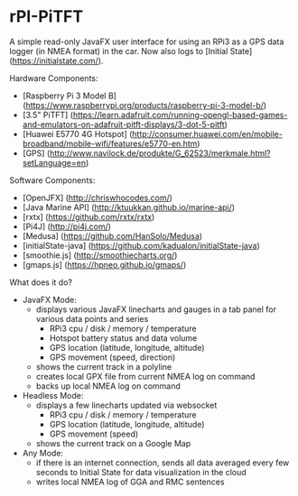 # rPI-PiTFT

A simple read-only JavaFX user interface for using an RPi3 as a GPS data logger (in NMEA format) in the car.
Now also logs to [Initial State] (https://initialstate.com/).

Hardware Components:
- [Raspberry Pi 3 Model B] (https://www.raspberrypi.org/products/raspberry-pi-3-model-b/)
- [3.5" PiTFT] (https://learn.adafruit.com/running-opengl-based-games-and-emulators-on-adafruit-pitft-displays/3-dot-5-pitft)
- [Huawei E5770 4G Hotspot] (http://consumer.huawei.com/en/mobile-broadband/mobile-wifi/features/e5770-en.htm)
- [GPS] (http://www.navilock.de/produkte/G_62523/merkmale.html?setLanguage=en)

Software Components:
- [OpenJFX] (http://chriswhocodes.com/)
- [Java Marine API] (http://ktuukkan.github.io/marine-api/)
- [rxtx] (https://github.com/rxtx/rxtx)
- [Pi4J] (http://pi4j.com/)
- [Medusa] (https://github.com/HanSolo/Medusa)
- [initialState-java] (https://github.com/kadualon/initialState-java)
- [smoothie.js] (http://smoothiecharts.org/)
- [gmaps.js] (https://hpneo.github.io/gmaps/)

What does it do?
- JavaFX Mode:
  - displays various JavaFX linecharts and gauges in a tab panel for various data points and series
    - RPi3 cpu / disk / memory / temperature
    - Hotspot battery status and data volume
    - GPS location (latitude, longitude, altitude)
    - GPS movement (speed, direction)
  - shows the current track in a polyline
  - creates local GPX file from current NMEA log on command
  - backs up local NMEA log on command
- Headless Mode:
  - displays a few linecharts updated via websocket
    - RPi3 cpu / disk / memory / temperature
    - GPS location (latitude, longitude, altitude)
    - GPS movement (speed)
  - shows the current track on a Google Map
- Any Mode:
  - if there is an internet connection, sends all data averaged every few seconds to Initial State for data visualization in the cloud
  - writes local NMEA log of GGA and RMC sentences


 


